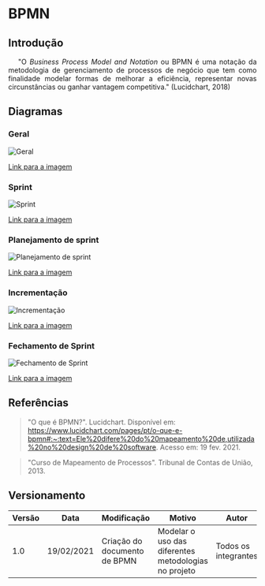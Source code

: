 # BPMN

## Introdução

<p style="text-indent: 20px; text-align: justify">
"O <i>Business Process Model and Notation</i> ou BPMN é uma notação da metodologia de gerenciamento de processos de negócio que tem como finalidade modelar formas de melhorar a eficiência, representar novas circunstâncias ou ganhar vantagem competitiva." (Lucidchart, 2018)
</p>

## Diagramas

### Geral

![Geral](../../../assets/bpmn/geral.png)

<a href="https://drive.google.com/file/d/1PHDlCUa7PCWjMdmeXPkYjLpSXYKqXnrc/view?usp=sharing" target="_blank" rel="noopener">Link para a imagem</a>

### Sprint

![Sprint](../../../assets/bpmn/sprint.png)

<a href="https://drive.google.com/file/d/1YrvUe60em0bA3XrWl9RVtlHGOcVapE3v/view?usp=sharing" target="_blank" rel="noopener">Link para a imagem</a>

### Planejamento de sprint

![Planejamento de sprint](../../../assets/bpmn/planejamento_sprint.png)

<a href="https://drive.google.com/file/d/1Lx1G7TReZOPH2Ro5l4c5JWYyoDQvjM0K/view?usp=sharing" target="_blank" rel="noopener">Link para a imagem</a>

### Incrementação

![Incrementação](../../../assets/bpmn/incrementacao.png)

<a href="https://drive.google.com/file/d/1RiqIu4-ijHWmuFCZXY9i0J7kVlt50WVO/view?usp=sharing" target="_blank" rel="noopener">Link para a imagem</a>

### Fechamento de Sprint

![Fechamento de Sprint](../../../assets/bpmn/fechamento_sprint.png)

<a href="https://drive.google.com/file/d/1AYYrlZN7u9WDY_TU93aacC47cjA9bdrW/view?usp=sharing" target="_blank" rel="noopener">Link para a imagem</a>

## Referências

>"O que é BPMN?". Lucidchart. Disponível em: https://www.lucidchart.com/pages/pt/o-que-e-bpmn#:~:text=Ele%20difere%20do%20mapeamento%20de,utilizada%20no%20design%20de%20software. Acesso em: 19 fev. 2021.

>"Curso de Mapeamento de Processos". Tribunal de Contas de União, 2013.

## Versionamento

| Versão | Data       | Modificação               | Motivo | Autor         |
| ------ | ---------- | ------------------------- | ------ | ------------- |
|  1.0   | 19/02/2021 | Criação do documento de BPMN | Modelar o uso das diferentes metodologias no projeto | Todos os integrantes |
